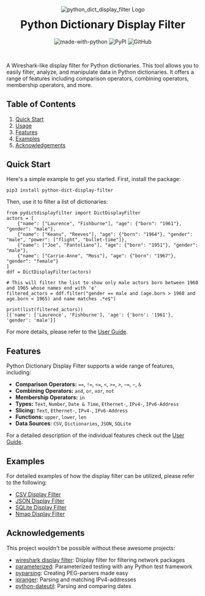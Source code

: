 <p align="center">
    <img src="https://github.com/bytebutcher/python-dict-display-filter/raw/main/images/python_dict_display_filter_logo.png" alt="python_dict_display_filter Logo"/>
</p>
<h1 align="center" style="margin-top: 0px;">Python Dictionary Display Filter</h1>
<div align="center">

![made-with-python](https://img.shields.io/badge/Made%20with-Python-1f425f.svg)
![PyPI](https://img.shields.io/pypi/v/python-dict-display-filter)
![GitHub](https://img.shields.io/github/license/bytebutcher/python-dict-display-filter)
</div>
<br>

A Wireshark-like display filter for Python dictionaries. This tool allows you to easily filter, analyze, and 
manipulate data in Python dictionaries. It offers a range of features including comparison operators, 
combining operators, membership operators, and more. 

## Table of Contents
1. [Quick Start](#quick-start)
2. [Usage](#usage)
3. [Features](#features)
4. [Examples](#examples)
5. [Acknowledgements](#acknowledgements)

## Quick Start

Here's a simple example to get you started. First, install the package:

```commandline
pip3 install python-dict-display-filter
```

Then, use it to filter a list of dictionaries:
```
from pydictdisplayfilter import DictDisplayFilter
actors = [
    {"name": ["Laurence", "Fishburne"], "age": {"born": "1961"}, "gender": "male"},
    {"name": ["Keanu", "Reeves"], "age": {"born": "1964"}, "gender": "male", "power": ["flight", "bullet-time"]},
    {"name": ["Joe", "Pantoliano"], "age": {"born": "1951"}, "gender": "male"},
    {"name": ["Carrie-Anne", "Moss"], "age": {"born": "1967"}, "gender": "female"}
]
ddf = DictDisplayFilter(actors)

# This will filter the list to show only male actors born between 1960 and 1965 whose names end with 'e'
filtered_actors = ddf.filter("gender == male and (age.born > 1960 and age.born < 1965) and name matches .*e$")

print(list(filtered_actors))
[{'name': ['Laurence', 'Fishburne'], 'age': {'born': '1961'}, 'gender': 'male'}]
```

For more details, please refer to the 
<a href="https://github.com/bytebutcher/python-dict-display-filter/blob/main/docs/USER_GUIDE.md">User Guide</a>.

## Features

Python Dictionary Display Filter supports a wide range of features, including:
* **Comparison Operators:** ```==```, ```!=```, ```<=```, ```<```, ```>=```, ```>```, ```~=```, ```~```, ```&```
* **Combining Operators:** ```and```, ```or```, ```xor```, ```not``` 
* **Membership Operators:** ```in```
* **Types:** ```Text```, ```Number```, ```Date & Time```, ```Ethernet-```, ```IPv4-```, ```IPv6-Address```
* **Slicing:** ```Text```, ```Ethernet-```, ```IPv4-```, ```IPv6-Address```
* **Functions:** ```upper```, ```lower```, ```len```
* **Data Sources**: ```CSV```, ```Dictionaries```, ```JSON```, ```SQLite```

For a detailed description of the individual features check out the
<a href="https://github.com/bytebutcher/python-dict-display-filter/blob/main/docs/USER_GUIDE.md">User Guide</a>.

## Examples 

For detailed examples of how the display filter can be utilized, please refer to the following:

* [CSV Display Filter](https://github.com/bytebutcher/python-dict-display-filter/blob/main/docs/EXAMPLES.md#csv-display-filter)
* [JSON Display Filter](https://github.com/bytebutcher/python-dict-display-filter/blob/main/docs/EXAMPLES.md#json-display-filter)
* [SQLite Display Filter](https://github.com/bytebutcher/python-dict-display-filter/blob/main/docs/EXAMPLES.md#sqlite-display-filter)
* [Nmap Display Filter](https://github.com/bytebutcher/python-dict-display-filter/blob/main/docs/EXAMPLES.md#nmap-display-filter)

## Acknowledgements

This project wouldn't be possible without these awesome projects:

* <a href="https://wiki.wireshark.org/DisplayFilters">wireshark display filter</a>: Display filter for filtering network packages
* <a href="https://github.com/wolever/parameterized">parameterized</a>: Parameterized testing with any Python test framework
* <a href="https://github.com/pyparsing/pyparsing/">pyparsing</a>: Creating PEG-parsers made easy
* <a href="https://github.com/bytebutcher/ipranger/">ipranger</a>: Parsing and matching IPv4-addresses
* <a href="https://pypi.org/project/python-dateutil/">python-dateutil</a>: Parsing and comparing dates 
